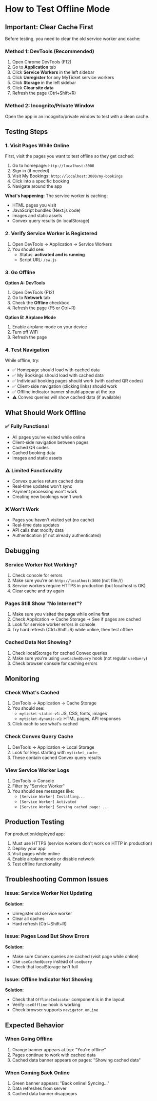 # How to Test Offline Mode

## Important: Clear Cache First

Before testing, you need to clear the old service worker and cache:

### Method 1: DevTools (Recommended)
1. Open Chrome DevTools (F12)
2. Go to **Application** tab
3. Click **Service Workers** in the left sidebar
4. Click **Unregister** for any MyTicket service workers
5. Click **Storage** in the left sidebar
6. Click **Clear site data**
7. Refresh the page (Ctrl+Shift+R)

### Method 2: Incognito/Private Window
Open the app in an incognito/private window to test with a clean cache.

## Testing Steps

### 1. Visit Pages While Online
First, visit the pages you want to test offline so they get cached:

1. Go to homepage: `http://localhost:3000`
2. Sign in (if needed)
3. Visit My Bookings: `http://localhost:3000/my-bookings`
4. Click into a specific booking
5. Navigate around the app

**What's happening:** The service worker is caching:
- HTML pages you visit
- JavaScript bundles (Next.js code)
- Images and static assets
- Convex query results (in localStorage)

### 2. Verify Service Worker is Registered
1. Open DevTools → Application → Service Workers
2. You should see:
   - Status: **activated and is running**
   - Script URL: `/sw.js`

### 3. Go Offline
**Option A: DevTools**
1. Open DevTools (F12)
2. Go to **Network** tab
3. Check the **Offline** checkbox
4. Refresh the page (F5 or Ctrl+R)

**Option B: Airplane Mode**
1. Enable airplane mode on your device
2. Turn off WiFi
3. Refresh the page

### 4. Test Navigation
While offline, try:
- ✅ Homepage should load with cached data
- ✅ My Bookings should load with cached data
- ✅ Individual booking pages should work (with cached QR codes)
- ✅ Client-side navigation (clicking links) should work
- ✅ Offline indicator banner should appear at the top
- ⚠️ Convex queries will show cached data (if available)

## What Should Work Offline

### ✅ Fully Functional
- All pages you've visited while online
- Client-side navigation between pages
- Cached QR codes
- Cached booking data
- Images and static assets

### ⚠️ Limited Functionality
- Convex queries return cached data
- Real-time updates won't sync
- Payment processing won't work
- Creating new bookings won't work

### ❌ Won't Work
- Pages you haven't visited yet (no cache)
- Real-time data updates
- API calls that modify data
- Authentication (if not already authenticated)

## Debugging

### Service Worker Not Working?
1. Check console for errors
2. Make sure you're on `http://localhost:3000` (not file://)
3. Service workers require HTTPS in production (but localhost is OK)
4. Clear cache and try again

### Pages Still Show "No Internet"?
1. Make sure you visited the page while online first
2. Check Application → Cache Storage → See if pages are cached
3. Look for service worker errors in console
4. Try hard refresh (Ctrl+Shift+R) while online, then test offline

### Cached Data Not Showing?
1. Check localStorage for cached Convex queries
2. Make sure you're using `useCachedQuery` hook (not regular `useQuery`)
3. Check browser console for caching errors

## Monitoring

### Check What's Cached
1. DevTools → Application → Cache Storage
2. You should see:
   - `myticket-static-v1`: JS, CSS, fonts, images
   - `myticket-dynamic-v1`: HTML pages, API responses
3. Click each to see what's cached

### Check Convex Query Cache
1. DevTools → Application → Local Storage
2. Look for keys starting with `myticket_cache_`
3. These contain cached Convex query results

### View Service Worker Logs
1. DevTools → Console
2. Filter by "Service Worker"
3. You should see messages like:
   - `[Service Worker] Installing...`
   - `[Service Worker] Activated`
   - `[Service Worker] Serving cached page: ...`

## Production Testing

For production/deployed app:
1. Must use HTTPS (service workers don't work on HTTP in production)
2. Deploy your app
3. Visit pages while online
4. Enable airplane mode or disable network
5. Test offline functionality

## Troubleshooting Common Issues

### Issue: Service Worker Not Updating
**Solution:** 
- Unregister old service worker
- Clear all caches
- Hard refresh (Ctrl+Shift+R)

### Issue: Pages Load But Show Errors
**Solution:**
- Make sure Convex queries are cached (visit page while online)
- Use `useCachedQuery` instead of `useQuery`
- Check that localStorage isn't full

### Issue: Offline Indicator Not Showing
**Solution:**
- Check that `OfflineIndicator` component is in the layout
- Verify `useOffline` hook is working
- Check browser supports `navigator.onLine`

## Expected Behavior

### When Going Offline
1. Orange banner appears at top: "You're offline"
2. Pages continue to work with cached data
3. Cached data banner appears on pages: "Showing cached data"

### When Coming Back Online
1. Green banner appears: "Back online! Syncing..."
2. Data refreshes from server
3. Cached data banner disappears

